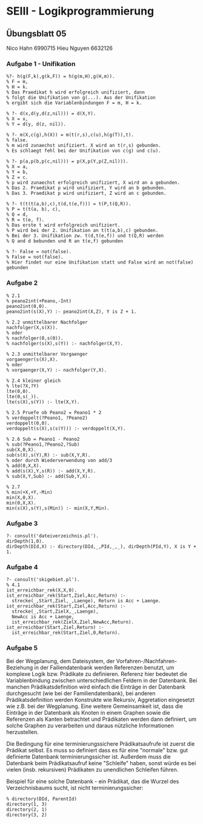 # SEIII - Logikprogrammierung

## Übungsblatt 05

Nico Hahn 6990715
Hieu Nguyen 6632126

### Aufgabe 1 - Unifikation 
```
%?- h(g(F,k),g(k,F)) = h(g(m,H),g(H,m)).
% F = m,
% H = k.
% Das Praedikat h wird erfolgreich unifiziert, dann 
% folgt die Unifikation von g(...). Aus der Unifikation
% ergibt sich die Variablenbindungen F = m, H = k.

% ?- d(x,d(y,d(z,nil))) = d(X,Y).
% X = x,
% Y = d(y, d(z, nil)).

% ?- m(X,c(g),h(X)) = m(t(r,s),c(u),h(g(T)),t).
% false.
% m wird zunaechst unifiziert. X wird an t(r,s) gebunden.
% Es schlaegt fehl bei der Unifikation von c(g) und c(u).

% ?- p(a,p(b,p(c,nil))) = p(X,p(Y,p(Z,nil))).
% X = a,
% Y = b,
% Z = c.
% p wird zunaechst erfolgreich unifiziert, X wird an a gebunden.
% Das 2. Praedikat p wird unifiziert, Y wird an b gebunden.
% Das 3. Praedikat p wird unifiziert, Z wird an c gebunden.

% ?- t(t(t(a,b),c),t(d,t(e,f))) = t(P,t(Q,R)).
% P = t(t(a, b), c),
% Q = d,
% R = t(e, f).
% Das erste t wird erfolgreich unifiziert.
% P wird bei der 2. Unifikation an t(t(a,b),c) gebunden.
% Bei der 3. Unifikation zw. t(d,t(e,f)) und t(Q,R) werden
% Q and d bebunden und R an t(e,f) gebunden

% ?- False = not(false).
% False = not(false).
% Hier findet nur eine Unifikation statt und False wird an not(false) gebunden
```

### Aufgabe 2
```
% 2.1
% peano2int(+Peano,-Int)
peano2int(0,0).
peano2int(s(X),Y) :- peano2int(X,Z), Y is Z + 1.

% 2.2 unmittelbarer Nachfolger
nachfolger(X,s(X)).
% oder
% nachfolger(0,s(0)).
% nachfolger(s(X),s(Y)) :- nachfolger(X,Y).

% 2.3 unmittelbarer Vorgaenger
vorgaenger(s(X),X).
% oder
% vorgaenger(X,Y) :- nachfolger(Y,X).

% 2.4 kleiner gleich
% lte(?X,?Y)
lte(0,0).
lte(0,s(_)).
lte(s(X),s(Y)) :- lte(X,Y).

% 2.5 Pruefe ob Peano2 = Peano1 * 2
% verdoppelt(?Peano1, ?Peano2)
verdoppelt(0,0).
verdoppelt(s(X),s(s(Y))) :- verdoppelt(X,Y).

% 2.6 Sub = Peano1 - Peano2
% sub(?Peano1,?Peano2,?Sub)
sub(X,0,X).
sub(s(X),s(Y),R) :- sub(X,Y,R).
% oder durch Wiederverwendung von add/3
% add(0,X,X).
% add(s(X),Y,s(R)) :- add(X,Y,R).
% sub(X,Y,Sub) :- add(Sub,Y,X).

% 2.7
% min(+X,+Y,-Min)
min(X,0,X).
min(0,X,X).
min(s(X),s(Y),s(Min)) :- min(X,Y,Min).
```

### Aufgabe 3
```
?- consult('dateiverzeichnis.pl').
dirDepth(1,0).
dirDepth(DId,X) :- directory(DId,_,PId,_,_), dirDepth(PId,Y), X is Y + 1.
```

### Aufgabe 4
```
?- consult('skigebiet.pl').
% 4.1
ist_erreichbar_rek(X,X,0).
ist_erreichbar_rek(Start,Ziel,Acc,Return) :-
  strecke(_,Start,Ziel,_,Laenge), Return is Acc + Laenge.
ist_erreichbar_rek(Start,Ziel,Acc,Return) :-
  strecke(_,Start,ZielX,_,Laenge),
  NewAcc is Acc + Laenge,
  ist_erreichbar_rek(ZielX,Ziel,NewAcc,Return).
ist_erreichbar(Start,Ziel,Return) :-
  ist_erreichbar_rek(Start,Ziel,0,Return).
```

### Aufgabe 5

Bei der Wegplanung, dem Dateisystem, der Vorfahren-/Nachfahren-Beziehung in der Failiendatenbank werden Referenzen benutzt, um komplexe Logik bzw. Prädikate zu definieren. Referenz hier bedeutet die Variablenbindung zwischen unterschiedlichen Feldern in der Datenbank. Bei manchen Prädikatsdefinition wird einfach die Einträge in der Datenbank durchgesucht (wie bei der Familiendatenbank), bei anderen Prädikatsdefinition werden Konstrukte wie Rekursiv, Aggretation eingesetzt wie z.B. bei der Wegplanung. Eine weitere Gemeinsamkeit ist, dass die Einträge in der Datenbank als Knoten in einem Graphen sowie die Referenzen als Kanten betrachtet und Prädikaten werden dann definiert, um solche Graphen zu verarbeiten und daraus nützliche Informationen herzustellen.

Die Bedingung für eine terminierungssichere Prädikatsaufrufe ist zuerst die Prädikat selbst. Es muss so definiert dass es für eine "normale" bzw. gut definierte Datenbank terminierungssicher ist. Außerdem muss die Datenbank beim Prädikatsaufruf keine "Schleife" haben, sonst würde es bei vielen (insb. rekursiven) Prädikaten zu unendlichen Schleifen führen.

Beispiel für eine solche Datenbank - ein Prädikat, das die Wurzel des Verzeichnisbaums sucht, ist nicht terminierungssicher:

```
% directory(DId, ParentId)
directory(1, 3)
directory(2, 1)
directory(3, 2)
```

